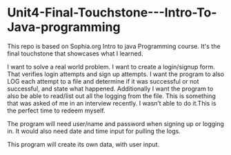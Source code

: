 # Unit4-Final-Touchstone---Intro-To-Java-programming
This repo is based on Sophia.org Intro to java Programming course. It's the final touchstone that showcases what I learned.

I want to solve a real world problem. I want to create a login/signup form. That verifies login attempts and sign up attempts. I want the program to also LOG each attempt to a file and determine if it was successful or not successful, and state what happened. Additionally I want the program to also be able to read/list out all the logging from the file. This is something that was asked of me in an interview recently. I wasn’t able to do it.This is the perfect time to redeem myself.

The program will need user/name and password when signing up or logging in. It would also need date and time input for pulling the logs.

This program will create its own data, with user input.
